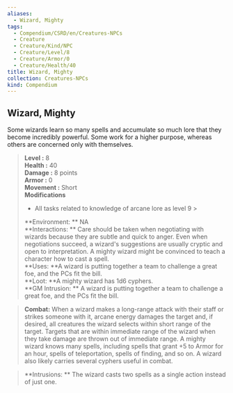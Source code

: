 ```yaml
---
aliases:
  - Wizard, Mighty
tags:
  - Compendium/CSRD/en/Creatures-NPCs
  - Creature
  - Creature/Kind/NPC
  - Creature/Level/8
  - Creature/Armor/0
  - Creature/Health/40
title: Wizard, Mighty
collection: Creatures-NPCs
kind: Compendium
---
```

## Wizard, Mighty  
Some wizards learn so many spells and accumulate so much lore that they become incredibly powerful. Some work for a higher purpose, whereas others are concerned only with themselves.  

  
> **Level :** 8  
> **Health :** 40  
> **Damage :** 8 points  
> **Armor :** 0  
> **Movement :** Short  
> **Modifications**  
>- All tasks related to knowledge of arcane lore as level 9 >
>  
> **Environment: ** NA  
> **Interactions: ** Care should be taken when negotiating with wizards because they are subtle and quick to anger. Even when negotiations succeed, a wizard's suggestions are usually cryptic and open to interpretation. A mighty wizard might be convinced to teach a character how to cast a spell.  
> **Uses: **A wizard is putting together a team to challenge a great foe, and the PCs fit the bill.  
> **Loot: **A mighty wizard has 1d6 cyphers.  
> **GM Intrusion: ** A wizard is putting together a team to challenge a great foe, and the PCs fit the bill.  

> **Combat:** 
> When a wizard makes a long-range attack with their staff or strikes someone with it, arcane energy damages the target and, if desired, all creatures the wizard selects within short range of the target. Targets that are within immediate range of the wizard when they take damage are thrown out of immediate range.
A mighty wizard knows many spells, including spells that grant +5 to Armor for an hour, spells of teleportation, spells of finding, and so on. A wizard also likely carries several cyphers useful in combat.  
  

> **Intrusions: ** 
> The wizard casts two spells as a single action instead of just one.  
